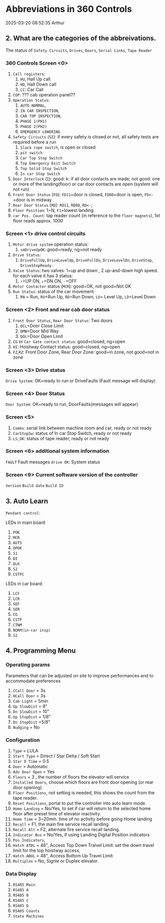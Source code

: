 # Abbreviations in 360 Controls

2025-03-20 08:52:35 Arthur

## 2. What are the categories of the abbreivations.
The status of `Safety Circuits`, `Drives`, `Doors`, `Serial Links`, `Tape Reader`

### 360 Controls Screen <0>

1. `Call registers`:
   1. `HU`, Hall Up call
   2. `HD`, Hall Down call
   3. `CC`: Car Call 
2. `COP`: ??? cab operation panel??
3. `Operation Status`: 
   1. `AUTO NORMAL`, 
   2. `IN CAR INSPECTION`, 
   3. `CAR TOP INSPECTION`, 
   4. `PHASE 1(PH1)`
   5. `PHASE 2(PH2)`
   6. `EMERGENCY LOWERING`
4. `Safety Circuits` (`SI`): if every safety is closed or not, all safety tests are required before a run
   1. `Slack rope switch`, is open or closed
   2. `pit switch`
   3. `Car Top Stop Switch`
   4. `Top Emergency Exit Switch`
   5. `Top Solid Stop Switch`
   6. `In car Stop Switch`
5. `Door Interlock` (`I`): good: k: if all door contacts are made; not good: one or more of the landing(floor) or car door contacts are open (system will not run)
6. `Front Door Status` (`FD`): `FD11`=door is closed, `FD00`=door is open, `FD<-`=door is in midway
7. `Rear Door Status` (`RD`): `RD11`, `RD00`, `RD<-`;
8. `Floor Position`: 1~N, `F1`=lowest landing 
9.  `car Pos. Count`: tap reader count (in reference to the `floor magnets`), 1st floor reads approx. 1000

### Screen <1> drive control circuits
1. `Motor drive system` operation status: 
   1. `smDriveUpOK`: good=ready, ng=not ready
2. `Drive Status`:
   1. `DriveFullUp`, `DriveLevelUp`, `DriveFullDn`, `DriveLevelDn`, `DriveStop`, `DriveStopReady`. 
3. `Valve Status`: two valves: 1=up and down , 2 up-and-down high speed. for each valve it has 3 status:
   1. `↑`=UP ON, `↓`=DN ON, `-`=OFF
4. `Motor Contactor` status (`MCR`): good=OK, not good=Not OK
5. `Run Status`: status of the car movement:
   1. `RN` = Run, `RU`=Run Up, `RD`=Run Down, `LU`= Level Up, `LD`=Level Down

### Screen <2> Front and rear cab door status

1. `Front Door Status`, `Rear Door Status`: Two doors
   1. `DCL`=Door Close Limit
   2. `DMW`=Door Mid Way
   3. `DOL`=Door Open Limit
1. `CG` or `Car Gate contact status`: good=closed, ng=open
2. `HI`: Hoistway Contact status: good=closed, ng=open
3. `FZ`,`RZ`: Front Door Zone, Rear Door Zone: good=in zone, not good=not in zone

### Screen <3> Drive status
`Drive System`: OK=ready to run or DriveFaults (Fault message will display)

### Screen <4> Door Status
`Door System`: OK=ready to run, DoorFaults(messages will appear)

### Screen <5> 
1. `Comms`: serial link between machine room and car, ready or not ready
2. `CarStopSw`: status of In car Stop Switch, ready or not ready
3. `LS_OK`: status of tape reader, ready or not ready

### Screen <6> additional system information
`FAULT` Fault messages
`drive OK`: System status

### Screen <9> Current software version of the controller
`Version`
`Build date`
`Build ID`


## 3. Auto Learn
`Pendant control`: 

LEDs in main board
1. `POK`
2. `MCR` 
3. `AUTS`
4. `OPOK`
5. `S1`
6. `DI`
7. `DLK`
8. `S2`
9. `CSTPC`

LEDs in car board:
1. `LCF`
2. `LCR`
3. `SEF`
4. `SER`
5. `CG`
6. `CSTP`
7. `CTNM`
8. `NORM(in-car insp)`
9. `S2`

## 4. Programming Menu
### Operating params
Parameters that can be adjusted on site to improve performances and to accommodate preferences
1. `CCall Door` = 3s
2. `HCall Door` = 3s
3. `Cab Light` = 5min
4. `Up SlowDist` = 8"
5. `Dn SlowDist` = 10"
6. `Up StopDist` = 1/8"
7. `Dn StopDist` =5/8"
8. `Nudging` = No

### Configuration
1. `Type` = LULA
1. `Start Type` = Direct / Star Delta / Soft Start
1. `Star D Time` = 0.5 
1. `Door` = Automatic
1. `Adv Door Open` = Yes
1. `Floors` = 3 , the number of floors the elevator will service
1. `Installed Doors`, choose which floors are front door opening (or rear door opening)
1. `Floor Positions`, not setting is needed, this shows the count from the tape reader.
1. `Reset Positions`, portal to put the controller into auto learn mode. 
1. `Home Landing` = No/Yes, to set if car will return to the selected home floor after preset time of elevator inactivity.
2. `Home Time` = 3~20min. time of no activity before going Home landing
3. `Recall` = F1, the main fire service recall landing.
4. `Recall Alt` = F2, alternate fire service recall landing.
5. `Indicator Bus` = No/Yes, if using Landing Digital Position indicators
6. `Pos Indicators`, 
7. `Hatch ATDL` = 48", Access Top Down Tralvel Limit: set the down travel limit for the top hoistway access,
8. `Hatch ABUL` = 48", Access Buttom Up Travel Limit: 
9. `Multiplex` = No, Signle or Duplex elevator. 


### Data Display
1. `RS485 Main`
1. `RS485 A`
1. `RS485 B`
1. `RS485 C`
1. `RS485 D`
1. `RS485 Counts`
1. `State Machines`












